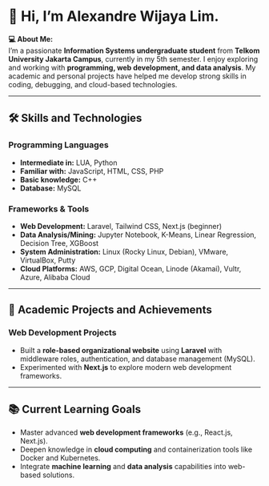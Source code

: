 # 👋 Hi, I’m Alexandre Wijaya Lim.  

**💻 About Me:**  
I’m a passionate **Information Systems undergraduate student** from **Telkom University Jakarta Campus**, currently in my 5th semester. I enjoy exploring and working with **programming, web development, and data analysis**. My academic and personal projects have helped me develop strong skills in coding, debugging, and cloud-based technologies.

---

## 🛠 Skills and Technologies  

### **Programming Languages**  
- **Intermediate in:** LUA, Python
- **Familiar with:** JavaScript, HTML, CSS, PHP
- **Basic knowledge:** C++
- **Database:** MySQL  

### **Frameworks & Tools**  
- **Web Development:** Laravel, Tailwind CSS, Next.js (beginner)  
- **Data Analysis/Mining:** Jupyter Notebook, K-Means, Linear Regression, Decision Tree, XGBoost  
- **System Administration:** Linux (Rocky Linux, Debian), VMware, VirtualBox, Putty  
- **Cloud Platforms:** AWS, GCP, Digital Ocean, Linode (Akamai), Vultr, Azure, Alibaba Cloud  

---

## 🌟 Academic Projects and Achievements  

### **Web Development Projects**  
- Built a **role-based organizational website** using **Laravel** with middleware roles, authentication, and database management (MySQL).  
- Experimented with **Next.js** to explore modern web development frameworks.  

---

## 📚 Current Learning Goals  
- Master advanced **web development frameworks** (e.g., React.js, Next.js).  
- Deepen knowledge in **cloud computing** and containerization tools like Docker and Kubernetes.
- Integrate **machine learning** and **data analysis** capabilities into web-based solutions.
